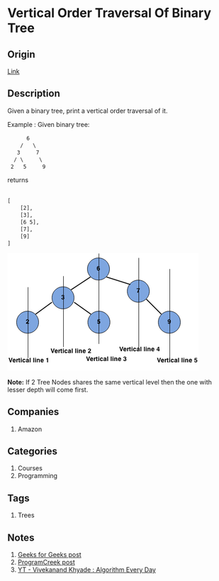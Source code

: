 # Vertical Order Traversal Of Binary Tree

## Origin

[Link](https://www.interviewbit.com/problems/vertical-order-traversal-of-binary-tree/)

## Description

Given a binary tree, print a vertical order traversal of it.

Example :
Given binary tree:

```text
      6
    /   \
   3     7
  / \     \
 2   5     9
 ```

returns

```text

[
    [2],
    [3],
    [6 5],
    [7],
    [9]
]

```

![alt text](img1.png "example")

**Note:** If 2 Tree Nodes shares the same vertical level then the one with lesser depth will come first.

## Companies

1. Amazon

## Categories

1. Courses
1. Programming

## Tags

1. Trees

## Notes

1. [Geeks for Geeks post](https://www.geeksforgeeks.org/print-binary-tree-vertical-order/)
1. [ProgramCreek post](https://www.programcreek.com/2014/04/leetcode-binary-tree-vertical-order-traversal-java/)
1. [YT - Vivekanand Khyade : Algorithm Every Day](https://www.youtube.com/watch?v=PQKkr036wRc)